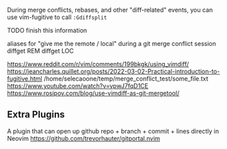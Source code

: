 During merge conflicts, rebases, and other "diff-related" events, you can use
vim-fugitive to call `:Gdiffsplit`


TODO finish this information

aliases for "give me the remote / local" during a git merge conflict session
diffget REM
diffget LOC

https://www.reddit.com/r/vim/comments/199bkgk/using_vimdiff/
https://jeancharles.quillet.org/posts/2022-03-02-Practical-introduction-to-fugitive.html
/home/selecaoone/temp/merge_conflict_test/some_file.txt
https://www.youtube.com/watch?v=vpwJ7fqD1CE
https://www.rosipov.com/blog/use-vimdiff-as-git-mergetool/


## Extra Plugins
A plugin that can open up github repo + branch + commit + lines directly in Neovim
https://github.com/trevorhauter/gitportal.nvim
